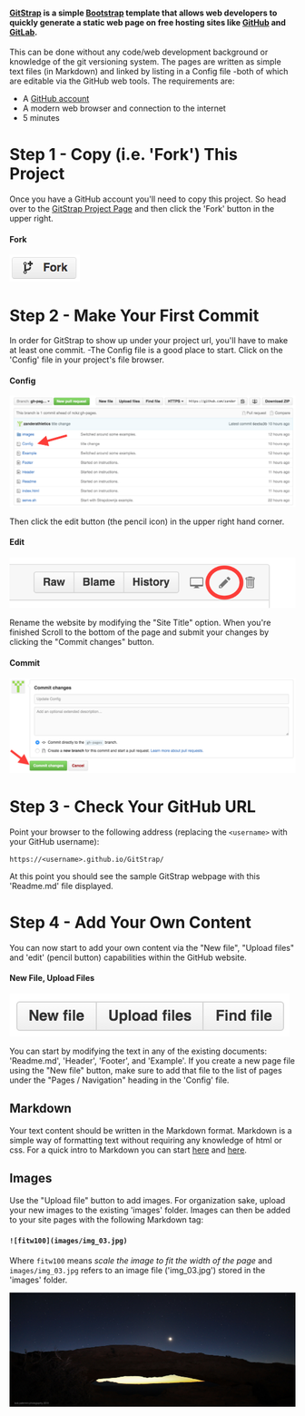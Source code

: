 #### [GitStrap](#) is a simple [Bootstrap](http://getbootstrap.com/) template that allows web developers to quickly generate a static web page on free hosting sites like [GitHub](http://github.com) and [GitLab](http://gitlab.com). 
This can be done without any code/web development background or knowledge of
the git versioning system.  The pages are written as simple text files (in
Markdown) and linked by listing in a Config file -both of which are editable
via the GitHub web tools. The requirements are:

* A [GitHub account](https://github.com/join?source=header-home)
* A modern web browser and connection to the internet
* 5 minutes

# Step 1 - Copy (i.e. 'Fork') This Project
Once you have a GitHub account you'll need to copy this project.  So head over
to the [GitStrap Project Page](https://github.com/nckz/GitStrap) and then
click the 'Fork' button in the upper right.

#### Fork
![fitw25](images/fork.png)

# Step 2 - Make Your First Commit
In order for GitStrap to show up under your project url, you'll have to make at
least one commit. -The Config file is a good place to start. Click on the
'Config' file in your project's file browser.

#### Config
![fitw100](images/Config.png)

Then click the edit button (the pencil icon) in the upper right hand corner.

#### Edit
![fitw50](images/Edit.png)

Rename the website by modifying the "Site Title" option.  When you're finished
Scroll to the bottom of the page and submit your changes by clicking the
"Commit changes" button.

#### Commit
![fitw100](images/Commit.png)

# Step 3 - Check Your GitHub URL
Point your browser to the following address (replacing the `<username>` with your
GitHub username):

    https://<username>.github.io/GitStrap/

At this point you should see the sample GitStrap webpage with this 'Readme.md'
file displayed.

# Step 4 - Add Your Own Content
You can now start to add your own content via the "New file", "Upload files" and
'edit' (pencil button) capabilities within the GitHub website.

#### New File, Upload Files
![fitw50](images/NewFile.png)

You can start by modifying the text in any of the existing documents:
'Readme.md', 'Header', 'Footer', and 'Example'. If you create a new page file
using the "New file" button, make sure to add that file to the list of pages 
under the "Pages / Navigation" heading in the 'Config' file.

## Markdown
Your text content should be written in the Markdown format.  Markdown is a
simple way of formatting text without requiring any knowledge of html or css.
For a quick intro to Markdown you can start
[here](https://github.com/adam-p/markdown-here/wiki/Markdown-Cheatsheet)
and
[here](https://daringfireball.net/projects/markdown/).

## Images
Use the "Upload file" button to add images. For organization sake, upload your
new images to the existing 'images' folder.  Images can then be added to your
site pages with the following Markdown tag:

#### `![fitw100](images/img_03.jpg)`
Where `fitw100` means *scale the image to fit the width of the page* and
`images/img_03.jpg` refers to an image file ('img_03.jpg') stored in the
'images' folder.

![fitw100](images/img_03.jpg)
